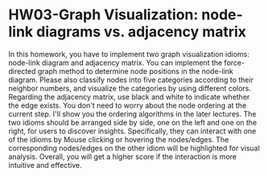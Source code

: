 # HW03-Graph Visualization: node-link diagrams vs. adjacency matrix

In this homework, you have to implement two graph visualization idioms:  node-link diagram and adjacency matrix. You can implement the  force-directed graph method to determine node positions in the node-link diagram. Please also classify nodes into five categories according to  their neighbor numbers, and visualize the categories by using different  colors. Regarding the adjacency matrix,  use black and white to indicate whether the edge exists. You don't need to worry about the node ordering at the current step. I'll show you the ordering algorithms in the later lectures. The two idioms should be arranged side by side, one on the left and one on  the right, for users to discover insights. Specifically, they can  interact with one of the idioms by Mouse clicking or hovering the  nodes/edges. The corresponding nodes/edges on the other idiom will be  highlighted for visual analysis. Overall, you will get a higher score if the interaction is more intuitive and effective.